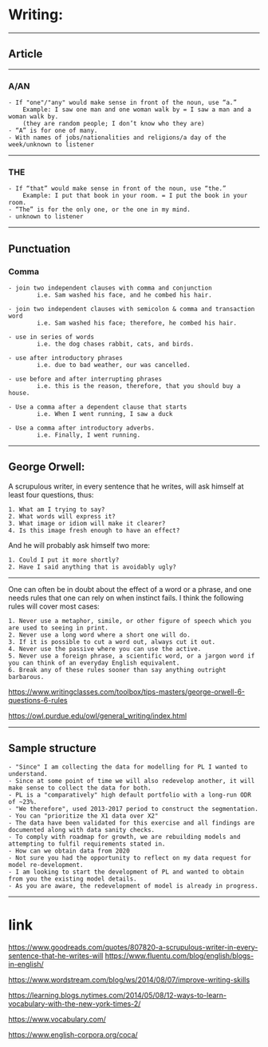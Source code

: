 # Writing:

------------------------------------------------------------------------------------------------------------------
## Article 

------------------------------------------------------
### A/AN
	- If "one"/"any" would make sense in front of the noun, use “a.” 
        Example: I saw one man and one woman walk by = I saw a man and a woman walk by. 
        (they are random people; I don’t know who they are)
	- “A” is for one of many.
	- With names of jobs/nationalities and religions/a day of the week/unknown to listener  
------------------------------------------------------    
### THE
	- If “that” would make sense in front of the noun, use “the.” 
        Example: I put that book in your room. = I put the book in your room.
	- “The” is for the only one, or the one in my mind.
	- unknown to listener 
    
-------------------------------------------------------------------------------------------------------
## Punctuation

### Comma
	- join two independent clauses with comma and conjunction 	
            i.e. Sam washed his face, and he combed his hair.
            
	- join two independent clauses with semicolon & comma and transaction word 
            i.e. Sam washed his face; therefore, he combed his hair.
            
	- use in series of words 									
            i.e. the dog chases rabbit, cats, and birds.
            
	- use after introductory phrases 							
            i.e. due to bad weather, our was cancelled.
            
	- use before and after interrupting phrases 				
            i.e. this is the reason, therefore, that you should buy a house.
            
	- Use a comma after a dependent clause that starts 			
            i.e. When I went running, I saw a duck
            
	- Use a comma after introductory adverbs.					
            i.e. Finally, I went running.
    
------------------------------------------------------------------------------------------------------------------
## George Orwell:

A scrupulous writer, in every sentence that he writes, will ask himself at least four questions, thus:

    1. What am I trying to say?
    2. What words will express it?
    3. What image or idiom will make it clearer?
    4. Is this image fresh enough to have an effect?

And he will probably ask himself two more:

    1. Could I put it more shortly?
    2. Have I said anything that is avoidably ugly?

-------------------------------------------------------
One can often be in doubt about the effect of a word or a phrase, and one needs rules that one can rely 
on when instinct fails. I think the following rules will cover most cases:

    1. Never use a metaphor, simile, or other figure of speech which you are used to seeing in print.
    2. Never use a long word where a short one will do.
    3. If it is possible to cut a word out, always cut it out.
    4. Never use the passive where you can use the active.
    5. Never use a foreign phrase, a scientific word, or a jargon word if you can think of an everyday English equivalent.
    6. Break any of these rules sooner than say anything outright barbarous.

https://www.writingclasses.com/toolbox/tips-masters/george-orwell-6-questions-6-rules

https://owl.purdue.edu/owl/general_writing/index.html

------------------------------------------------------------------------------------------------------------------
## Sample structure

    - "Since" I am collecting the data for modelling for PL I wanted to understand. 
    - Since at some point of time we will also redevelop another, it will make sense to collect the data for both. 
    - PL is a "comparatively" high default portfolio with a long-run ODR of ~23%. 
    - "We therefore", used 2013-2017 period to construct the segmentation.
    - You can "prioritize the X1 data over X2"
    - The data have been validated for this exercise and all findings are documented along with data sanity checks.
    - To comply with roadmap for growth, we are rebuilding models and attempting to fulfil requirements stated in.
    - How can we obtain data from 2020
    - Not sure you had the opportunity to reflect on my data request for model re-development.
    - I am looking to start the development of PL and wanted to obtain from you the existing model details.
    - As you are aware, the redevelopment of model is already in progress.
------------------------------------------------------------------------------------------------------------------

# link
https://www.goodreads.com/quotes/807820-a-scrupulous-writer-in-every-sentence-that-he-writes-will
https://www.fluentu.com/blog/english/blogs-in-english/

https://www.wordstream.com/blog/ws/2014/08/07/improve-writing-skills

https://learning.blogs.nytimes.com/2014/05/08/12-ways-to-learn-vocabulary-with-the-new-york-times-2/

https://www.vocabulary.com/

https://www.english-corpora.org/coca/

